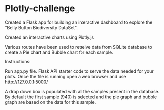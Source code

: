 # Plotly-challenge

Created a Flask app for building an interactive dashboard to explore the "Belly Button Biodiversity DataSet".

Created an interactive charts using Plotly.js

Various routes have been used to retreive data from SQLite database to create a Pie chart and Bubble chart for each sample.

Instructions:

Run app.py file. Flask API starter code to serve the data needed for your plots.
Once the file is running open a web browser and use http://127.0.0.1:5000/

A drop down box is populated with all the samples present in the database.
By default the first sample (940) is selected and the pie graph and bubble graph are based on the data for this sample.
